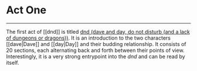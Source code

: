 # Act One
---

The first act of [[dnd]] is titled [dnd (dave and day, do not disturb (and a lack of dungeons or dragons))](https://docs.google.com/document/d/1J_nMoKghGjQJj96NHDwZ8HPywZ67xvE5QXqCHZXlPFU/edit). It is an introduction to the two characters [[dave|Dave]] and [[day|Day]] and their budding relationship. It consists of 20 sections, each alternating back and forth between their points of view. Interestingly, it is a very strong entrypoint into the *dnd* and can be read by itself. 